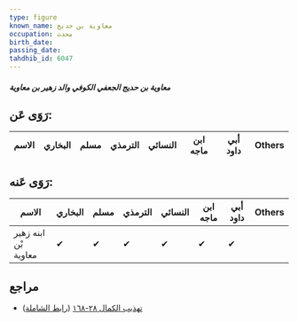 ```yaml
---
type: figure
known_name: معاوية بن حديج
occupation: محدث
birth_date:
passing_date:
tahdhib_id: 6047
---
```

##### معاوية بن حديج الجعفي الكوفي والد زهير بن معاوية

## رَوَى عَن:
| الاسم | البخاري | مسلم | الترمذي | النسائي | ابن ماجه | أبي داود | Others |
| ----- | ------- | ---- | ------- | ------- | -------- | -------- | ------ |
## رَوَى عَنه:
| الاسم                | البخاري | مسلم | الترمذي | النسائي | ابن ماجه | أبي داود | Others |
| -------------------- | ------- | ---- | ------- | ------- | -------- | -------- | ------ |
| ابنه زهير بْن معاوية | ✔       | ✔    | ✔       | ✔       | ✔        | ✔        |        |
## مراجع
- [تهذيب الكمال ٢٨-١٦٨](obsidian://open?vault=Tahdhib-al-Kamal&file=Figures/٦٠٤٧-معاوية%20بن%20حديج%20الجعفي%20الكوفي%20والد%20زهير%20بن%20معاوية) ([رابط الشاملة](https://shamela.ws/book/3722/15143))